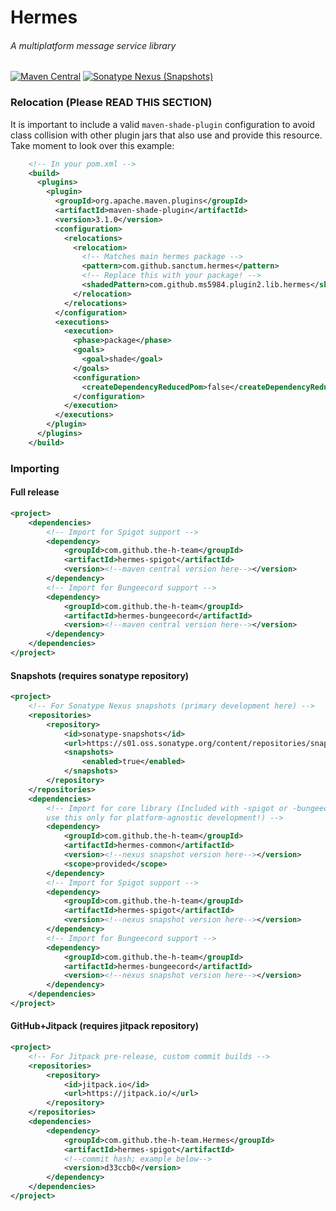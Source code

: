 # Hermes
###### A multiplatform message service library
[![Maven Central](https://img.shields.io/maven-central/v/com.github.the-h-team/hermes)](https://search.maven.org/search?q=g:com.github.the-h-team%20a:hermes)
[![Sonatype Nexus (Snapshots)](https://img.shields.io/nexus/s/com.github.the-h-team/hermes?server=https%3A%2F%2Fs01.oss.sonatype.org)](https://s01.oss.sonatype.org/#nexus-search;gav~com.github.the-h-team~hermes~~~)

### Relocation (Please READ THIS SECTION)
It is important to include a valid `maven-shade-plugin` configuration to avoid
class collision with other plugin jars that also use and provide this resource.
Take moment to look over this example:
```xml
    <!-- In your pom.xml -->
    <build>
      <plugins>
        <plugin>
          <groupId>org.apache.maven.plugins</groupId>
          <artifactId>maven-shade-plugin</artifactId>
          <version>3.1.0</version>
          <configuration>
            <relocations>
              <relocation>
                <!-- Matches main hermes package -->
                <pattern>com.github.sanctum.hermes</pattern>
                <!-- Replace this with your package! -->
                <shadedPattern>com.github.ms5984.plugin2.lib.hermes</shadedPattern>
              </relocation>
            </relocations>
          </configuration>
          <executions>
            <execution>
              <phase>package</phase>
              <goals>
                <goal>shade</goal>
              </goals>
              <configuration>
                <createDependencyReducedPom>false</createDependencyReducedPom>
              </configuration>
            </execution>
          </executions>
        </plugin>
      </plugins>
    </build>
```

### Importing
#### Full release
```xml
<project>
    <dependencies>
        <!-- Import for Spigot support -->
        <dependency>
            <groupId>com.github.the-h-team</groupId>
            <artifactId>hermes-spigot</artifactId>
            <version><!--maven central version here--></version>
        </dependency>
        <!-- Import for Bungeecord support -->
        <dependency>
            <groupId>com.github.the-h-team</groupId>
            <artifactId>hermes-bungeecord</artifactId>
            <version><!--maven central version here--></version>
        </dependency>
    </dependencies>
</project>
```
#### Snapshots (requires sonatype repository)
```xml
<project>
    <!-- For Sonatype Nexus snapshots (primary development here) -->
    <repositories>
        <repository>
            <id>sonatype-snapshots</id>
            <url>https://s01.oss.sonatype.org/content/repositories/snapshots/</url>
            <snapshots>
                <enabled>true</enabled>
            </snapshots>
        </repository>
    </repositories>
    <dependencies>
        <!-- Import for core library (Included with -spigot or -bungeecord;
        use this only for platform-agnostic development!) -->
        <dependency>
            <groupId>com.github.the-h-team</groupId>
            <artifactId>hermes-common</artifactId>
            <version><!--nexus snapshot version here--></version>
            <scope>provided</scope>
        </dependency>
        <!-- Import for Spigot support -->
        <dependency>
            <groupId>com.github.the-h-team</groupId>
            <artifactId>hermes-spigot</artifactId>
            <version><!--nexus snapshot version here--></version>
        </dependency>
        <!-- Import for Bungeecord support -->
        <dependency>
            <groupId>com.github.the-h-team</groupId>
            <artifactId>hermes-bungeecord</artifactId>
            <version><!--nexus snapshot version here--></version>
        </dependency>
    </dependencies>
</project>
```
#### GitHub+Jitpack (requires jitpack repository)
```xml
<project>
    <!-- For Jitpack pre-release, custom commit builds -->
    <repositories>
        <repository>
            <id>jitpack.io</id>
            <url>https://jitpack.io/</url>
        </repository>
    </repositories>
    <dependencies>
        <dependency>
            <groupId>com.github.the-h-team.Hermes</groupId>
            <artifactId>hermes-spigot</artifactId>
            <!--commit hash; example below-->
            <version>d33ccb0</version>
        </dependency>
    </dependencies>
</project>
```
